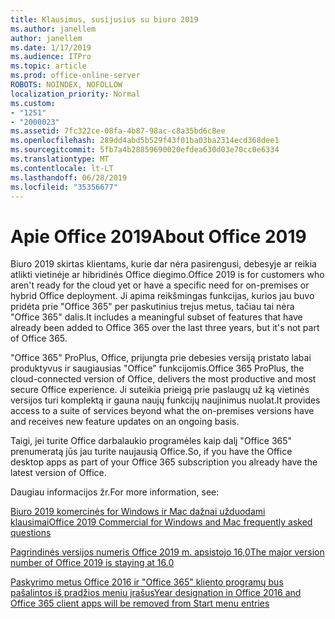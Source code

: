 ```yaml
---
title: Klausimus, susijusius su biuro 2019
ms.author: janellem
author: janellem
ms.date: 1/17/2019
ms.audience: ITPro
ms.topic: article
ms.prod: office-online-server
ROBOTS: NOINDEX, NOFOLLOW
localization_priority: Normal
ms.custom:
- "1251"
- "2000023"
ms.assetid: 7fc322ce-08fa-4b87-98ac-c8a35bd6c8ee
ms.openlocfilehash: 289dd4abd5b529f43f01ba03ba2314ecd368dee1
ms.sourcegitcommit: 5fb7a4b28859690020efdea630d03e70cc0e6334
ms.translationtype: MT
ms.contentlocale: lt-LT
ms.lasthandoff: 06/28/2019
ms.locfileid: "35356677"
---
```

# <a name="about-office-2019"></a><span data-ttu-id="a4142-102">Apie Office 2019</span><span class="sxs-lookup"><span data-stu-id="a4142-102">About Office 2019</span></span>

<span data-ttu-id="a4142-103">Biuro 2019 skirtas klientams, kurie dar nėra pasirengusi, debesyje ar reikia atlikti vietinėje ar hibridinės Office diegimo.</span><span class="sxs-lookup"><span data-stu-id="a4142-103">Office 2019 is for customers who aren't ready for the cloud yet or have a specific need for on-premises or hybrid Office deployment.</span></span> <span data-ttu-id="a4142-104">Ji apima reikšmingas funkcijas, kurios jau buvo pridėta prie "Office 365" per paskutinius trejus metus, tačiau tai nėra "Office 365" dalis.</span><span class="sxs-lookup"><span data-stu-id="a4142-104">It includes a meaningful subset of features that have already been added to Office 365 over the last three years, but it's not part of Office 365.</span></span>
  
<span data-ttu-id="a4142-105">"Office 365" ProPlus, Office, prijungta prie debesies versiją pristato labai produktyvus ir saugiausias "Office" funkcijomis.</span><span class="sxs-lookup"><span data-stu-id="a4142-105">Office 365 ProPlus, the cloud-connected version of Office, delivers the most productive and most secure Office experience.</span></span> <span data-ttu-id="a4142-106">Ji suteikia prieigą prie paslaugų už ką vietinės versijos turi komplektą ir gauna naujų funkcijų naujinimus nuolat.</span><span class="sxs-lookup"><span data-stu-id="a4142-106">It provides access to a suite of services beyond what the on-premises versions have and receives new feature updates on an ongoing basis.</span></span>
  
<span data-ttu-id="a4142-107">Taigi, jei turite Office darbalaukio programėles kaip dalį "Office 365" prenumeratą jūs jau turite naujausią Office.</span><span class="sxs-lookup"><span data-stu-id="a4142-107">So, if you have the Office desktop apps as part of your Office 365 subscription you already have the latest version of Office.</span></span>
  
<span data-ttu-id="a4142-108">Daugiau informacijos žr.</span><span class="sxs-lookup"><span data-stu-id="a4142-108">For more information, see:</span></span>
  
[<span data-ttu-id="a4142-109">Biuro 2019 komercinės for Windows ir Mac dažnai užduodami klausimai</span><span class="sxs-lookup"><span data-stu-id="a4142-109">Office 2019 Commercial for Windows and Mac frequently asked questions</span></span>](https://support.microsoft.com/help/4133312)
  
[<span data-ttu-id="a4142-110">Pagrindinės versijos numeris Office 2019 m. apsistojo 16,0</span><span class="sxs-lookup"><span data-stu-id="a4142-110">The major version number of Office 2019 is staying at 16.0</span></span>](https://docs.microsoft.com/deployoffice/office2019/overview)
  
[<span data-ttu-id="a4142-111">Paskyrimo metus Office 2016 ir "Office 365" kliento programų bus pašalintos iš pradžios meniu įrašus</span><span class="sxs-lookup"><span data-stu-id="a4142-111">Year designation in Office 2016 and Office 365 client apps will be removed from Start menu entries</span></span>](https://support.office.com/article/8fe5e052-76d2-49de-af30-2e84ed3da907?wt.mc_id=Alchemy_ClientDIA)
  